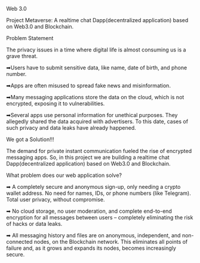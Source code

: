 Web 3.0

Project Metaverse: A realtime chat Dapp(decentralized application) based on Web3.0 and Blockchain.


Problem Statement

The privacy issues in a time where digital life is almost consuming us is a grave threat.

➡Users have to submit sensitive data, like name, date of birth, and phone number.

➡Apps are often misused to spread fake news and misinformation.

➡Many messaging applications store the data on the cloud, which is not encrypted, exposing it to vulnerabilities.

➡Several apps use personal information for unethical purposes. They allegedly shared the data acquired with advertisers. To this date, cases of such privacy and data leaks have already happened.

We got a Solution!!!

The demand for private instant communication fueled the rise of encrypted messaging apps. So, in this project we are building a realtime chat Dapp(decentralized application) based on Web3.0 and Blockchain.

What problem does our web application solve?

➡ A completely secure and anonymous sign-up, only needing a crypto wallet address. No need for names, IDs, or phone numbers (like Telegram). Total user privacy, without compromise.

➡ No cloud storage, no user moderation, and complete end-to-end encryption for all messages between users – completely eliminating the risk of hacks or data leaks.

➡ All messaging history and files are on anonymous, independent, and non-connected nodes, on the Blockchain network. This eliminates all points of failure and, as it grows and expands its nodes, becomes increasingly secure.
